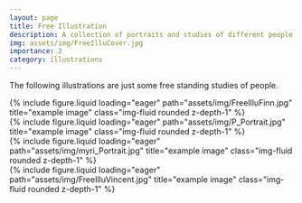 ```yaml
---
layout: page
title: Free Illustration
description: A collection of portraits and studies of different people
img: assets/img/FreeIlluCover.jpg
importance: 2
category: illustrations
---
```


The following illustrations are just some free standing studies of people.

<div class="row">
    <div class="col-sm mt-3 mt-md-0">
        {% include figure.liquid loading="eager" path="assets/img/FreeIlluFinn.jpg" title="example image" class="img-fluid rounded z-depth-1" %}
    </div>
</div>

<div class="row">
    <div class="col-sm mt-3 mt-md-0">
        {% include figure.liquid loading="eager" path="assets/img/P_Portrait.jpg" title="example image" class="img-fluid rounded z-depth-1" %}
    </div>
</div>

<div class="row">
    <div class="col-sm mt-3 mt-md-0">
        {% include figure.liquid loading="eager" path="assets/img/myri_Portrait.jpg" title="example image" class="img-fluid rounded z-depth-1" %}
    </div>
</div>

<div class="row">
    <div class="col-sm mt-3 mt-md-0">
        {% include figure.liquid loading="eager" path="assets/img/FreeIlluVincent.jpg" title="example image" class="img-fluid rounded z-depth-1" %}
    </div>
</div>
